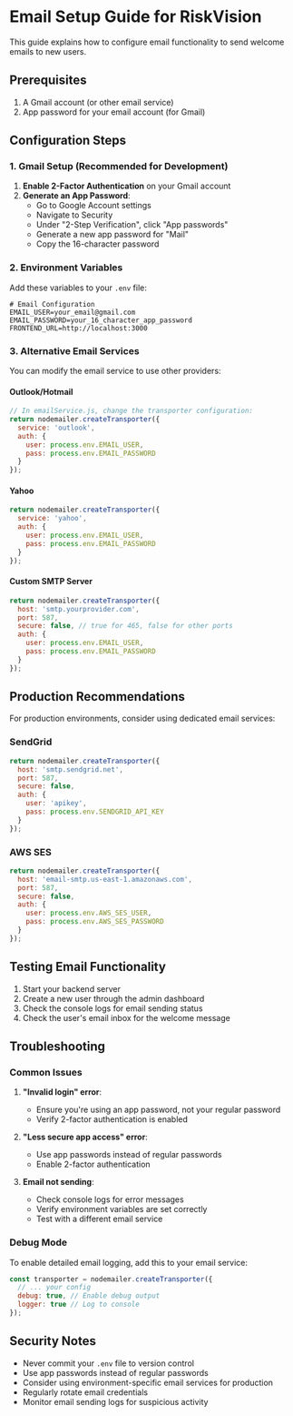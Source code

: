 # Email Setup Guide for RiskVision

This guide explains how to configure email functionality to send welcome emails to new users.

## Prerequisites

1. A Gmail account (or other email service)
2. App password for your email account (for Gmail)

## Configuration Steps

### 1. Gmail Setup (Recommended for Development)

1. **Enable 2-Factor Authentication** on your Gmail account
2. **Generate an App Password**:
   - Go to Google Account settings
   - Navigate to Security
   - Under "2-Step Verification", click "App passwords"
   - Generate a new app password for "Mail"
   - Copy the 16-character password

### 2. Environment Variables

Add these variables to your `.env` file:

```env
# Email Configuration
EMAIL_USER=your_email@gmail.com
EMAIL_PASSWORD=your_16_character_app_password
FRONTEND_URL=http://localhost:3000
```

### 3. Alternative Email Services

You can modify the email service to use other providers:

#### Outlook/Hotmail
```javascript
// In emailService.js, change the transporter configuration:
return nodemailer.createTransporter({
  service: 'outlook',
  auth: {
    user: process.env.EMAIL_USER,
    pass: process.env.EMAIL_PASSWORD
  }
});
```

#### Yahoo
```javascript
return nodemailer.createTransporter({
  service: 'yahoo',
  auth: {
    user: process.env.EMAIL_USER,
    pass: process.env.EMAIL_PASSWORD
  }
});
```

#### Custom SMTP Server
```javascript
return nodemailer.createTransporter({
  host: 'smtp.yourprovider.com',
  port: 587,
  secure: false, // true for 465, false for other ports
  auth: {
    user: process.env.EMAIL_USER,
    pass: process.env.EMAIL_PASSWORD
  }
});
```

## Production Recommendations

For production environments, consider using dedicated email services:

### SendGrid
```javascript
return nodemailer.createTransporter({
  host: 'smtp.sendgrid.net',
  port: 587,
  secure: false,
  auth: {
    user: 'apikey',
    pass: process.env.SENDGRID_API_KEY
  }
});
```

### AWS SES
```javascript
return nodemailer.createTransporter({
  host: 'email-smtp.us-east-1.amazonaws.com',
  port: 587,
  secure: false,
  auth: {
    user: process.env.AWS_SES_USER,
    pass: process.env.AWS_SES_PASSWORD
  }
});
```

## Testing Email Functionality

1. Start your backend server
2. Create a new user through the admin dashboard
3. Check the console logs for email sending status
4. Check the user's email inbox for the welcome message

## Troubleshooting

### Common Issues

1. **"Invalid login" error**:
   - Ensure you're using an app password, not your regular password
   - Verify 2-factor authentication is enabled

2. **"Less secure app access" error**:
   - Use app passwords instead of regular passwords
   - Enable 2-factor authentication

3. **Email not sending**:
   - Check console logs for error messages
   - Verify environment variables are set correctly
   - Test with a different email service

### Debug Mode

To enable detailed email logging, add this to your email service:

```javascript
const transporter = nodemailer.createTransporter({
  // ... your config
  debug: true, // Enable debug output
  logger: true // Log to console
});
```

## Security Notes

- Never commit your `.env` file to version control
- Use app passwords instead of regular passwords
- Consider using environment-specific email services for production
- Regularly rotate email credentials
- Monitor email sending logs for suspicious activity 